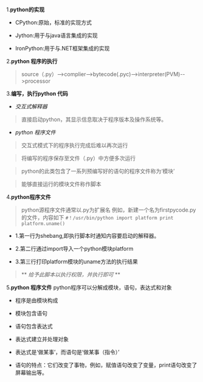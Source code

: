 1.**python的实现**

-	CPython:原始，标准的实现方式

-	Jython:用于与java语言集成的实现

-	IronPython:用于与.NET框架集成的实现

2.**python 程序的执行**

>source（.py）-->complier-->bytecode(.pyc)-->interpreter(PVM)-->processor

3.**编写，执行python 代码**

+ *交互式解释器*

>直接启动python，其显示信息取决于程序版本及操作系统等。

+ *python 程序文件*

>交互式模式下的程序执行完成后难以再次运行

>将编写的程序保存至文件（.py）中方便多次运行

>python的此类包含了一系列预编写好的语句的程序文件称为‘模块’

>能够直接运行的模块文件称作脚本

4.**python程序文件**

>python源程序文件通常以.py为扩展名
 例如，新建一个名为firstpycode.py的文件，内容如下
		```
		#！/usr/bin/python
		import platform
		print platform.uname()
		```
		
 + 1.第一行为shebang,即执行脚本时通知内容要启动的解释器。
 
 + 2.第二行通过import导入一个python模块platform
 
 + 3.第三行打印platform模块的uname方法的执行结果
 
>** *给予此脚本以执行权限，并执行即可* **
 
5.**python 程序文件**
python程序可以分解成模块，语句，表达式和对象
-  程序是由模块构成

- 模块包含语句

- 语句包含表达式

- 表达式建立并处理对象

- 表达式是‘做某事’，而语句是‘做某事（指令）’

- 语句的特点：它们改变了事物，例如，赋值语句改变了变量，print语句改变了屏幕输出等。
